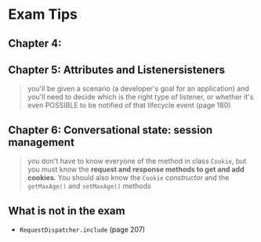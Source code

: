 # Exam Tips
## Chapter 4: 
## Chapter 5: Attributes and Listenersisteners
> you'll be given a scenario (a developer's goal for an application) and you'll need to decide which is the right type of listener, or whether it's even POSSIBLE to be notified of that lifecycle event (page 180) 
## Chapter 6: Conversational state: session management
> you don't have to know everyone of the method in class `Cookie`, but you must know the **request and response methods to get and add cookies**. You should also know the `Cookie` *constructor* and the `getMaxAge()` and `setMaxAge()` methods
## What is not in the exam
* `RequestDispatcher.include` (page 207)
